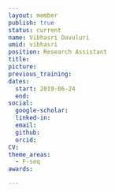 ```yaml
---
layout: member
publish: true
status: current
name: Vibhasri Davuluri
umid: vibhasri
position: Research Assistant
title: 
picture: 
previous_training:
dates:
  start: 2019-06-24
  end: 
social: 
  google-scholar: 
  linked-in: 
  email: 
  github:
  orcid:
CV: 
theme_areas:
  - F-seq
awards:

---
```


